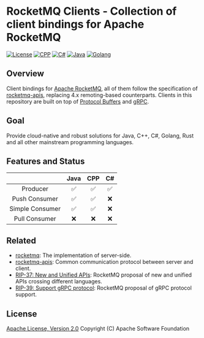 # RocketMQ Clients - Collection of client bindings for Apache RocketMQ

[![License](https://img.shields.io/badge/license-Apache%202-4EB1BA.svg)](https://www.apache.org/licenses/LICENSE-2.0.html)
[![CPP](https://github.com/apache/rocketmq-clients/actions/workflows/cpp_build.yml/badge.svg)](https://github.com/apache/rocketmq-clients/actions/workflows/cpp_build.yml)
[![C#](https://github.com/apache/rocketmq-clients/actions/workflows/csharp_build.yml/badge.svg)](https://github.com/apache/rocketmq-clients/actions/workflows/csharp_build.yml)
[![Java](https://github.com/apache/rocketmq-clients/actions/workflows/java_build.yml/badge.svg)](https://github.com/apache/rocketmq-clients/actions/workflows/java_build.yml)
[![Golang](https://github.com/apache/rocketmq-clients/actions/workflows/golang_build.yml/badge.svg)](https://github.com/apache/rocketmq-clients/actions/workflows/golang_build.yml)

## Overview

Client bindings for [Apache RocketMQ](https://rocketmq.apache.org/), all of them follow the specification of [rocketmq-apis](https://github.com/apache/rocketmq-apis), replacing 4.x remoting-based counterparts. Clients in this repository are built on top of [Protocol Buffers](https://developers.google.com/protocol-buffers) and [gRPC](https://grpc.io/).

## Goal

Provide cloud-native and robust solutions for Java, C++, C#, Golang, Rust and all other mainstream programming languages.

## Features and Status

|                 | Java  |  CPP  |  C#   |
| :-------------: | :---: | :---: | :---: |
|    Producer     |   ✅   |   ✅   |   ✅   |
|  Push Consumer  |   ✅   |   ✅   |   ❌   |
| Simple Consumer |   ✅   |   ✅   |   ❌   |
|  Pull Consumer  |   ❌   |   ❌   |   ❌   |

## Related

* [rocketmq](https://github.com/apache/rocketmq): The implementation of server-side.
* [rocketmq-apis](https://github.com/apache/rocketmq-apis): Common communication protocol between server and client.
* [RIP-37: New and Unified APIs](https://shimo.im/docs/m5kv92OeRRU8olqX): RocketMQ proposal of new and unified APIs crossing different languages.
* [RIP-39: Support gRPC protocol](https://shimo.im/docs/gXqmeEPYgdUw5bqo): RocketMQ proposal of gRPC protocol support.

## License

[Apache License, Version 2.0](http://www.apache.org/licenses/LICENSE-2.0.html) Copyright (C) Apache Software Foundation
